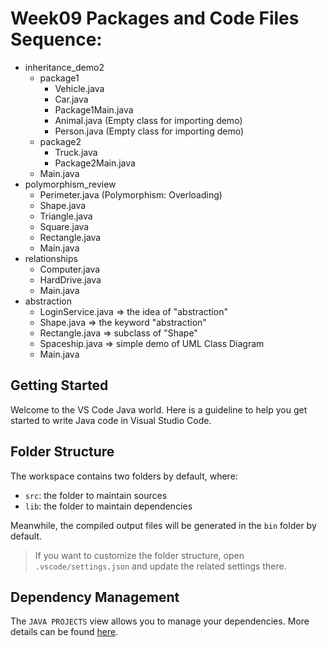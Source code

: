 # Week09 Packages and Code Files Sequence:
- inheritance_demo2
    - package1
        - Vehicle.java
        - Car.java
        - Package1Main.java
        - Animal.java (Empty class for importing demo)
        - Person.java (Empty class for importing demo)
    - package2
        - Truck.java
        - Package2Main.java
    - Main.java
- polymorphism_review
    - Perimeter.java (Polymorphism: Overloading)
    - Shape.java
    - Triangle.java
    - Square.java
    - Rectangle.java
    - Main.java
- relationships
    - Computer.java
    - HardDrive.java
    - Main.java
- abstraction
    - LoginService.java => the idea of "abstraction"
    - Shape.java => the keyword "abstraction"
    - Rectangle.java => subclass of "Shape"
    - Spaceship.java => simple demo of UML Class Diagram
    - Main.java

## Getting Started

Welcome to the VS Code Java world. Here is a guideline to help you get started to write Java code in Visual Studio Code.

## Folder Structure

The workspace contains two folders by default, where:

- `src`: the folder to maintain sources
- `lib`: the folder to maintain dependencies

Meanwhile, the compiled output files will be generated in the `bin` folder by default.

> If you want to customize the folder structure, open `.vscode/settings.json` and update the related settings there.

## Dependency Management

The `JAVA PROJECTS` view allows you to manage your dependencies. More details can be found [here](https://github.com/microsoft/vscode-java-dependency#manage-dependencies).
